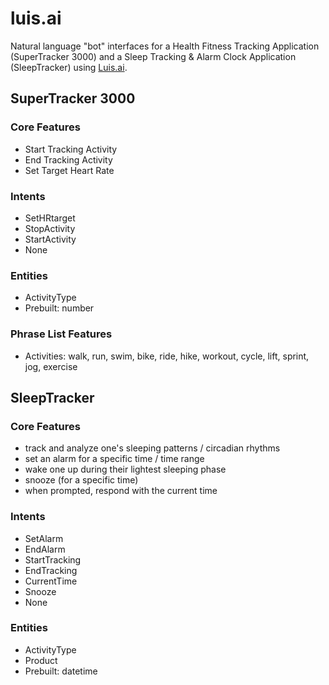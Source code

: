 # luis.ai

Natural language "bot" interfaces for a Health Fitness Tracking Application (SuperTracker 3000) and a Sleep Tracking & Alarm Clock Application (SleepTracker) using [Luis.ai](https://www.luis.ai).

## SuperTracker 3000

### Core Features
- Start Tracking Activity
- End Tracking Activity
- Set Target Heart Rate

### Intents
- SetHRtarget
- StopActivity
- StartActivity
- None

### Entities
- ActivityType
- Prebuilt: number

### Phrase List Features
- Activities: walk, run, swim, bike, ride, hike, workout, cycle, lift, sprint, jog, exercise

## SleepTracker

### Core Features
- track and analyze one's sleeping patterns / circadian rhythms
- set an alarm for a specific time / time range
- wake one up during their lightest sleeping phase
- snooze (for a specific time)
- when prompted, respond with the current time

### Intents
- SetAlarm
- EndAlarm
- StartTracking
- EndTracking
- CurrentTime
- Snooze
- None

### Entities
- ActivityType
- Product
- Prebuilt: datetime
